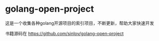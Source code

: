 # golang-open-project

这是一个收集各种golang开源项目的索引项目，不断更新，帮助大家快速开发

书籍源码在 https://github.com/sinlov/golang-open-project
